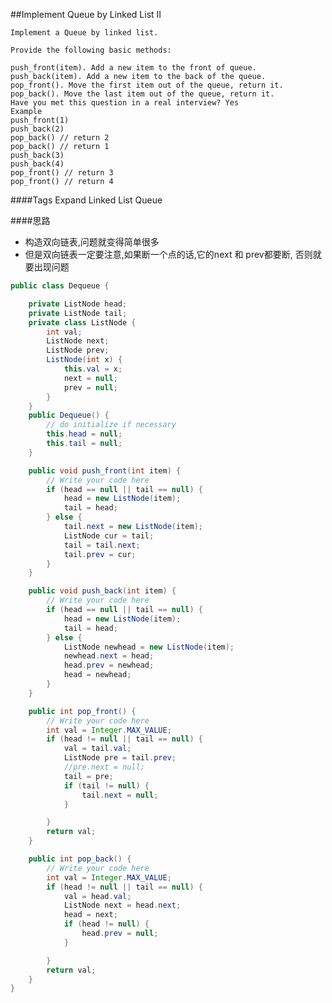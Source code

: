 ##Implement Queue by Linked List II

	Implement a Queue by linked list.

	Provide the following basic methods:

	push_front(item). Add a new item to the front of queue.
	push_back(item). Add a new item to the back of the queue.
	pop_front(). Move the first item out of the queue, return it.
	pop_back(). Move the last item out of the queue, return it.
	Have you met this question in a real interview? Yes
	Example
	push_front(1)
	push_back(2)
	pop_back() // return 2
	pop_back() // return 1
	push_back(3)
	push_back(4)
	pop_front() // return 3
	pop_front() // return 4

####Tags Expand
Linked List Queue

####思路
- 构造双向链表,问题就变得简单很多
- 但是双向链表一定要注意,如果断一个点的话,它的next 和 prev都要断, 否则就要出现问题

```java
public class Dequeue {

    private ListNode head;
    private ListNode tail;
    private class ListNode {
        int val;
        ListNode next;
        ListNode prev;
        ListNode(int x) {
            this.val = x;
            next = null;
            prev = null;
        }
    }
    public Dequeue() {
        // do initialize if necessary
        this.head = null;
        this.tail = null;
    }

    public void push_front(int item) {
        // Write your code here
        if (head == null || tail == null) {
            head = new ListNode(item);
            tail = head;
        } else {
            tail.next = new ListNode(item);
            ListNode cur = tail;
            tail = tail.next;
            tail.prev = cur;
        }
    }

    public void push_back(int item) {
        // Write your code here
        if (head == null || tail == null) {
            head = new ListNode(item);
            tail = head;
        } else {
            ListNode newhead = new ListNode(item);
            newhead.next = head;
            head.prev = newhead;
            head = newhead;
        }
    }

    public int pop_front() {
        // Write your code here
        int val = Integer.MAX_VALUE;
        if (head != null || tail == null) {
            val = tail.val;
            ListNode pre = tail.prev;
            //pre.next = null;
            tail = pre;
            if (tail != null) {
                tail.next = null;
            }

        }
        return val;
    }

    public int pop_back() {
        // Write your code here
        int val = Integer.MAX_VALUE;
        if (head != null || tail == null) {
            val = head.val;
            ListNode next = head.next;
            head = next;
            if (head != null) {
                head.prev = null;
            }

        }
        return val;
    }
}
```

